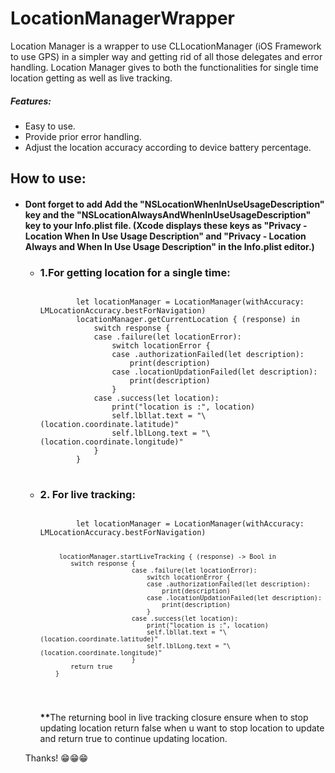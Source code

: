 # LocationManagerWrapper

Location Manager is a wrapper to use CLLocationManager (iOS Framework to use GPS) in a simpler way and getting
rid of all those delegates and error handling. Location Manager gives to both the functionalities for single time location getting as well as live tracking.
<h5> Features: </h5>
<ul>
        <li>Easy to use.</li>
        <li>Provide prior error handling.</li>
        <li>Adjust the location accuracy according to device battery percentage.</li>
        </ul>

<h2>How to use:</h2>
<ul>
<li><h4>Dont forget to add Add the "NSLocationWhenInUseUsageDescription" key and the "NSLocationAlwaysAndWhenInUseUsageDescription" key to your Info.plist file. (Xcode displays these keys as "Privacy - Location When In Use Usage Description" and "Privacy - Location Always and When In Use Usage Description" in the Info.plist editor.)</h4></li>
<ul>
<li><h3>1.For getting location for a single time: </h3>
<pre>
<code>
        let locationManager = LocationManager(withAccuracy: LMLocationAccuracy.bestForNavigation)
        locationManager.getCurrentLocation { (response) in
            switch response {
            case .failure(let locationError):
                switch locationError {
                case .authorizationFailed(let description):
                    print(description)
                case .locationUpdationFailed(let description):
                    print(description)
                }
            case .success(let location):
                print("location is :", location)
                self.lbllat.text = "\(location.coordinate.latitude)"
                self.lblLong.text = "\(location.coordinate.longitude)"
            }
        }
</code> 
</pre>
    </li>
<li> <h3> 2. For live tracking: </h3>
<pre>
<code>
        let locationManager = LocationManager(withAccuracy: LMLocationAccuracy.bestForNavigation)
        
         locationManager.startLiveTracking { (response) -> Bool in
            switch response {
                            case .failure(let locationError):
                                switch locationError {
                                case .authorizationFailed(let description):
                                    print(description)
                                case .locationUpdationFailed(let description):
                                    print(description)
                                }
                            case .success(let location):
                                print("location is :", location)
                                self.lbllat.text = "\(location.coordinate.latitude)"
                                self.lblLong.text = "\(location.coordinate.longitude)"
                            }
            return true  
        }
</code>
</pre>
<p><b>**</b>The returning bool in live tracking closure ensure when to stop updating location return false when u want to stop location to update and return true to continue updating location.</p>
</li>
</ul>
        Thanks! 😁😁😁
